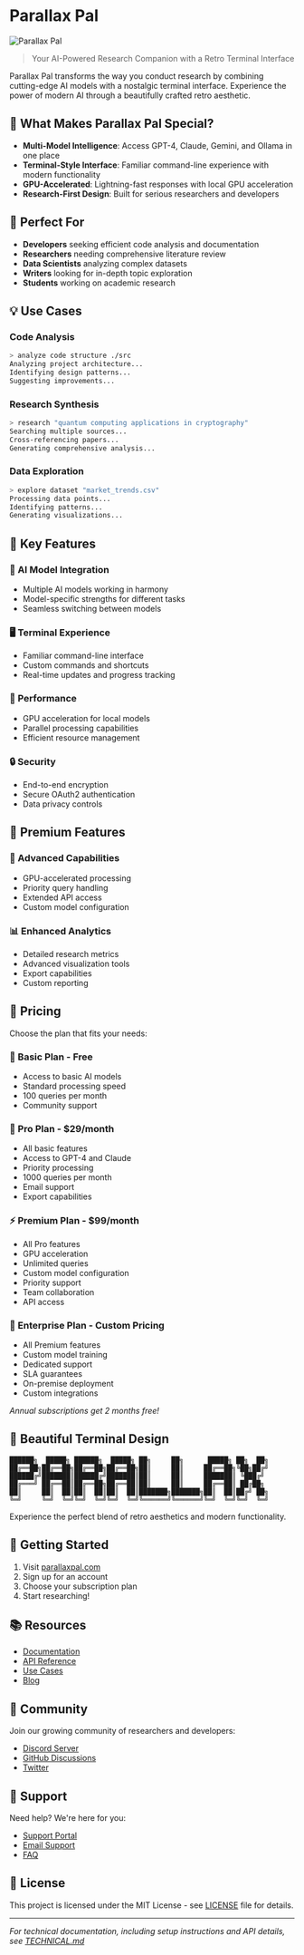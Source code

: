 # Parallax Pal

![Parallax Pal](assets/logo.png)

> Your AI-Powered Research Companion with a Retro Terminal Interface

Parallax Pal transforms the way you conduct research by combining cutting-edge AI models with a nostalgic terminal interface. Experience the power of modern AI through a beautifully crafted retro aesthetic.

## 🌟 What Makes Parallax Pal Special?

- **Multi-Model Intelligence**: Access GPT-4, Claude, Gemini, and Ollama in one place
- **Terminal-Style Interface**: Familiar command-line experience with modern functionality
- **GPU-Accelerated**: Lightning-fast responses with local GPU acceleration
- **Research-First Design**: Built for serious researchers and developers

## 🚀 Perfect For

- **Developers** seeking efficient code analysis and documentation
- **Researchers** needing comprehensive literature review
- **Data Scientists** analyzing complex datasets
- **Writers** looking for in-depth topic exploration
- **Students** working on academic research

## 💡 Use Cases

### Code Analysis
```bash
> analyze code structure ./src
Analyzing project architecture...
Identifying design patterns...
Suggesting improvements...
```

### Research Synthesis
```bash
> research "quantum computing applications in cryptography"
Searching multiple sources...
Cross-referencing papers...
Generating comprehensive analysis...
```

### Data Exploration
```bash
> explore dataset "market_trends.csv"
Processing data points...
Identifying patterns...
Generating visualizations...
```

## 🎯 Key Features

### 🤖 AI Model Integration
- Multiple AI models working in harmony
- Model-specific strengths for different tasks
- Seamless switching between models

### 🖥️ Terminal Experience
- Familiar command-line interface
- Custom commands and shortcuts
- Real-time updates and progress tracking

### 🚄 Performance
- GPU acceleration for local models
- Parallel processing capabilities
- Efficient resource management

### 🔒 Security
- End-to-end encryption
- Secure OAuth2 authentication
- Data privacy controls

## 🌈 Premium Features

### 💫 Advanced Capabilities
- GPU-accelerated processing
- Priority query handling
- Extended API access
- Custom model configuration

### 📊 Enhanced Analytics
- Detailed research metrics
- Advanced visualization tools
- Export capabilities
- Custom reporting

## 💎 Pricing

Choose the plan that fits your needs:

### 🎯 Basic Plan - Free
- Access to basic AI models
- Standard processing speed
- 100 queries per month
- Community support

### 🚀 Pro Plan - $29/month
- All basic features
- Access to GPT-4 and Claude
- Priority processing
- 1000 queries per month
- Email support
- Export capabilities

### ⚡ Premium Plan - $99/month
- All Pro features
- GPU acceleration
- Unlimited queries
- Custom model configuration
- Priority support
- Team collaboration
- API access

### 🏢 Enterprise Plan - Custom Pricing
- All Premium features
- Custom model training
- Dedicated support
- SLA guarantees
- On-premise deployment
- Custom integrations

*Annual subscriptions get 2 months free!*

## 🎨 Beautiful Terminal Design

```
██████╗  █████╗ ██████╗  █████╗ ██╗     ██╗      █████╗ ██╗  ██╗
██╔══██╗██╔══██╗██╔══██╗██╔══██╗██║     ██║     ██╔══██╗╚██╗██╔╝
██████╔╝███████║██████╔╝███████║██║     ██║     ███████║ ╚███╔╝ 
██╔═══╝ ██╔══██║██╔══██╗██╔══██║██║     ██║     ██╔══██║ ██╔██╗ 
██║     ██║  ██║██║  ██║██║  ██║███████╗███████╗██║  ██║██╔╝ ██╗
╚═╝     ╚═╝  ╚═╝╚═╝  ╚═╝╚═╝  ╚═╝╚══════╝╚══════╝╚═╝  ╚═╝╚═╝  ╚═╝
```

Experience the perfect blend of retro aesthetics and modern functionality.

## 🎉 Getting Started

1. Visit [parallaxpal.com](https://parallaxpal.com)
2. Sign up for an account
3. Choose your subscription plan
4. Start researching!

## 📚 Resources

- [Documentation](https://docs.parallaxpal.com)
- [API Reference](https://api.parallaxpal.com/docs)
- [Use Cases](https://parallaxpal.com/use-cases)
- [Blog](https://blog.parallaxpal.com)

## 💖 Community

Join our growing community of researchers and developers:

- [Discord Server](https://discord.gg/parallaxpal)
- [GitHub Discussions](https://github.com/clduab11/parallax-pal/discussions)
- [Twitter](https://twitter.com/parallaxpal)

## 🤝 Support

Need help? We're here for you:

- [Support Portal](https://support.parallaxpal.com)
- [Email Support](mailto:support@parallaxpal.com)
- [FAQ](https://parallaxpal.com/faq)

## 📜 License

This project is licensed under the MIT License - see [LICENSE](LICENSE) file for details.

---

*For technical documentation, including setup instructions and API details, see [TECHNICAL.md](TECHNICAL.md)*
